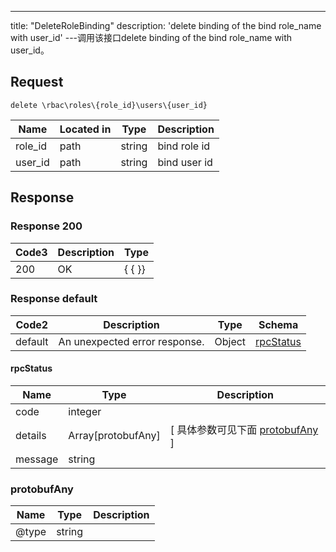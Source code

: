 ---
title: "DeleteRoleBinding"
description: 'delete binding of the bind role_name with user_id'
---调用该接口delete binding of the bind role_name with user_id。



## Request


```
delete \rbac\roles\{role_id}\users\{user_id}
```

| Name | Located in | Type | Description | 
| ---- | ---------- | ----------- | ----------- | 
| role_id | path | string | bind role id |  
| user_id | path | string | bind user id |  

## Response

### Response  200
| Code3 | Description | Type | 
| ---- | ----------- | ------ | 
| 200 | OK | {   { }} |

### Response  default 
| Code2 | Description | Type | Schema |
| ---- | ----------- | ------ | ------ |
| default | An unexpected error response. | Object | [rpcStatus](#rpcStatus) |

#### rpcStatus

| Name | Type | Description | 
| ---- | ---- | ----------- |     
| code | integer |  |          
| details | Array[protobufAny] |  [ 具体参数可见下面 [protobufAny](#protobufAny) ] |       
| message | string |  |   

### protobufAny
| Name | Type | Description | 
| ---- | ---- | ----------- |     
| @type | string |  |   



